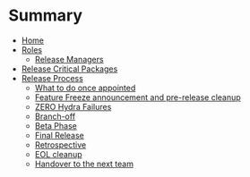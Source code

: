 # Summary

- [Home](Home.md)
- [Roles](Roles.md)
  - [Release Managers](Release-Managers.md)
- [Release Critical Packages](Release-Critical-Packages.md)
- [Release Process](Release-Process.md)
	- [What to do once appointed](Once-Appointed.md)
	- [Feature Freeze announcement and pre-release
cleanup](Feature-Freeze-Announcement.md)
	- [ZERO Hydra Failures](Zero-Hydra-Failures.md)
	- [Branch-off](Branch-Off.md)
	- [Beta Phase](Beta-Phase.md)
	- [Final Release](Final-Release.md)
	- [Retrospective](Retrospective.md)
	- [EOL cleanup](EOL-Cleanup.md)
	- [Handover to the next team](Handover.md)
